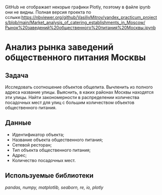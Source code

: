 GitHub не отображает некорые графики Plotly, поэтому в файле ipynb они не видны. Полная версия проекта по сслыке:https://nbviewer.org/github/VasiliyMitrov/yandex_practicum_projects/blob/main/Market_analysis_of_catering_establishments_in_Moscow/Рынок%20заведений%20общественного%20питания%20Москвы.ipynb

# Анализ рынка заведений общественного питания Москвы

## Задача

Исследовать соотношение объектов общепита. Вычленить из полного адреса название улицы. Выяснить, в каких районах Москвы находятся эти улицы. Найти закономерности в распределении количества посадочных мест для улиц с большим количеством объектов общественного питания.


## Данные

- Идентификатор объекта;
- Название объекта общественного питания;
- Сетевой ресторан;
- Тип объекта общественного питания;
- Адрес;
- Количество посадочных мест.


## Используемые библиотеки
*pandas, numpy, matplotlib, seaborn, re, io, plotly*
